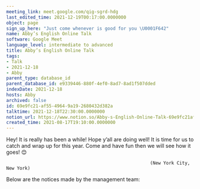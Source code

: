 ```yaml
---
meeting_link: meet.google.com/qig-sgrd-hdg
last_edited_time: 2021-12-19T00:17:00.0000000
object: page
sign_up_here: "Just come whenever is good for you \U0001F642"
name: Abby’s English Online Talk
software: Google Meet
language_level: intermediate to advanced
title: Abby’s English Online Talk
tags:
- Talk
- 2021-12-18
- Abby
parent_type: database_id
parent_database_id: e9339446-880f-4ef0-8ad7-8ad1f507dded
indexDate: 2021-12-18
hosts: Abby
archived: false
id: 69e9fc21-af55-4964-9a19-2680432d382a
talktime: 2021-12-18T22:30:00.0000000
notion_url: https://www.notion.so/Abby-s-English-Online-Talk-69e9fc21af5549649a192680432d382a
created_time: 2021-08-17T19:10:00.0000000
---
```


Hey! It is really has been a while! Hope y’all are doing well! It is time for us to catch and wrap up for this year. Come and have fun then we will see how it goes! 😊



                                                          (New York City, New York)



Below are the notices made by the management team:


